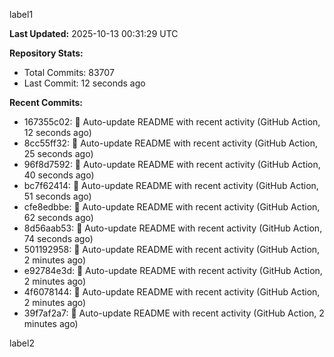 
label1 
<!-- ACTIVITY_START -->
**Last Updated:** 2025-10-13 00:31:29 UTC

**Repository Stats:**
- Total Commits: 83707
- Last Commit: 12 seconds ago

**Recent Commits:**
- 167355c02: 🤖 Auto-update README with recent activity (GitHub Action, 12 seconds ago)
- 8cc55ff32: 🤖 Auto-update README with recent activity (GitHub Action, 25 seconds ago)
- 96f8d7592: 🤖 Auto-update README with recent activity (GitHub Action, 40 seconds ago)
- bc7f62414: 🤖 Auto-update README with recent activity (GitHub Action, 51 seconds ago)
- cfe8edbbe: 🤖 Auto-update README with recent activity (GitHub Action, 62 seconds ago)
- 8d56aab53: 🤖 Auto-update README with recent activity (GitHub Action, 74 seconds ago)
- 501192958: 🤖 Auto-update README with recent activity (GitHub Action, 2 minutes ago)
- e92784e3d: 🤖 Auto-update README with recent activity (GitHub Action, 2 minutes ago)
- 4f6078144: 🤖 Auto-update README with recent activity (GitHub Action, 2 minutes ago)
- 39f7af2a7: 🤖 Auto-update README with recent activity (GitHub Action, 2 minutes ago)
<!-- ACTIVITY_END -->

label2
